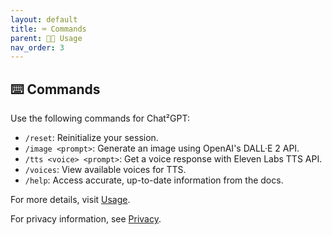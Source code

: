 ```yaml
---
layout: default
title: ⌨️ Commands
parent: 🧑‍💻 Usage
nav_order: 3
---
```


## ⌨️ Commands

Use the following commands for Chat²GPT:

- `/reset`: Reinitialize your session.
- `/image <prompt>`: Generate an image using OpenAI's DALL·E 2 API.
- `/tts <voice> <prompt>`: Get a voice response with Eleven Labs TTS API.
- `/voices`: View available voices for TTS.
- `/help`: Access accurate, up-to-date information from the docs.

For more details, visit [Usage](https://rahb-realtors-association.github.io/chat2gpt/usage/).

For privacy information, see [Privacy](https://rahb-realtors-association.github.io/chat2gpt/privacy.html).
